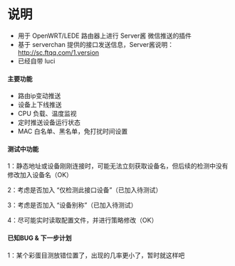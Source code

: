 # 说明
- 用于 OpenWRT/LEDE 路由器上进行 Server酱 微信推送的插件
- 基于 serverchan 提供的接口发送信息，Server酱说明：http://sc.ftqq.com/1.version
- 已经自带 luci

#### 主要功能
- 路由ip变动推送
- 设备上下线推送
- CPU 负载、温度监视
- 定时推送设备运行状态
- MAC 白名单、黑名单，免打扰时间设置

#### 测试中功能
1：静态地址或设备刚刚连接时，可能无法立刻获取设备名，但后续的检测中没有修改加入设备名（OK）

2：考虑是否加入 “仅检测此接口设备”（已加入待测试）

3：考虑是否加入 “设备别称”（已加入待测试）

4：尽可能实时读取配置文件，并进行策略修改（OK）

#### 已知BUG & 下一步计划

1：某个彩蛋目测放错位置了，出现的几率更小了，暂时就这样吧
